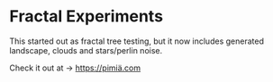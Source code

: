 # Fractal Experiments

This started out as fractal tree testing, but it now includes generated landscape, clouds and stars/perlin noise.

Check it out at -> https://pimiä.com